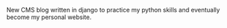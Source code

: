 New CMS blog written in django to practice my python skills and eventually become my personal website.

